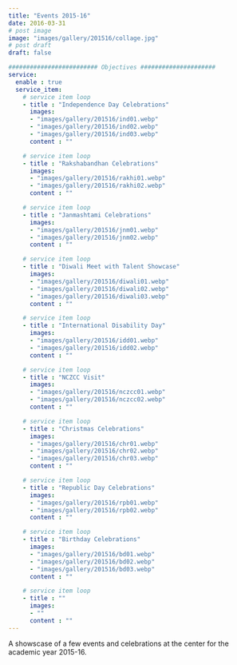```yaml
---
title: "Events 2015-16"
date: 2016-03-31
# post image
image: "images/gallery/201516/collage.jpg"
# post draft
draft: false

######################### Objectives #####################
service:
  enable : true
  service_item:
    # service item loop
    - title : "Independence Day Celebrations"
      images:
      - "images/gallery/201516/ind01.webp"
      - "images/gallery/201516/ind02.webp"
      - "images/gallery/201516/ind03.webp"
      content : ""

    # service item loop
    - title : "Rakshabandhan Celebrations"
      images:
      - "images/gallery/201516/rakhi01.webp"
      - "images/gallery/201516/rakhi02.webp"
      content : ""

    # service item loop
    - title : "Janmashtami Celebrations"
      images:
      - "images/gallery/201516/jnm01.webp"
      - "images/gallery/201516/jnm02.webp"
      content : ""

    # service item loop
    - title : "Diwali Meet with Talent Showcase"
      images:
      - "images/gallery/201516/diwali01.webp"
      - "images/gallery/201516/diwali02.webp"
      - "images/gallery/201516/diwali03.webp"
      content : ""

    # service item loop
    - title : "International Disability Day"
      images:
      - "images/gallery/201516/idd01.webp"
      - "images/gallery/201516/idd02.webp"
      content : ""

    # service item loop
    - title : "NCZCC Visit"
      images:
      - "images/gallery/201516/nczcc01.webp"
      - "images/gallery/201516/nczcc02.webp"
      content : ""

    # service item loop
    - title : "Christmas Celebrations"
      images:
      - "images/gallery/201516/chr01.webp"
      - "images/gallery/201516/chr02.webp"
      - "images/gallery/201516/chr03.webp"
      content : ""

    # service item loop
    - title : "Republic Day Celebrations"
      images:
      - "images/gallery/201516/rpb01.webp"
      - "images/gallery/201516/rpb02.webp"
      content : ""

    # service item loop
    - title : "Birthday Celebrations"
      images:
      - "images/gallery/201516/bd01.webp"
      - "images/gallery/201516/bd02.webp"
      - "images/gallery/201516/bd03.webp"
      content : ""

    # service item loop
    - title : ""
      images:
      - ""
      content : ""
---
```


A showscase of a few events and celebrations at the center for the academic year 2015-16.
